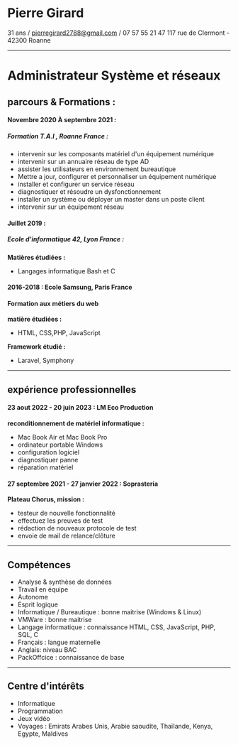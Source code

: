 
# Pierre Girard
31 ans / pierregirard2788@gmail.com / 07 57 55 21 47
117 rue de Clermont - 42300 Roanne
___
# Administrateur Système et réseaux

  ## parcours & Formations :

 #### **Novembre 2020 À  septembre 2021 :**
##### **Formation T.A.I , Roanne France :**
* intervenir sur les composants matériel d'un équipement numérique
* intervenir sur un annuaire réseau de type AD
* assister les utilisateurs en environnement bureautique
* Mettre a jour, configurer et personnaliser un équipement numérique
* installer et configurer un service réseau
* diagnostiquer et résoudre un dysfonctionnement
* installer un système ou déployer un master dans un poste client
* intervenir sur un équipement réseau

#### **Juillet 2019 :**
##### **Ecole d'informatique 42, Lyon France :**
**Matières étudiées :**
* Langages informatique Bash et C

#### 2016-2018 : Ecole Samsung, Paris France
#### Formation aux métiers du web
**matière étudiées :** 
* HTML, CSS,PHP, JavaScript

**Framework étudié :**
* Laravel, Symphony

___
## expérience professionnelles
#### **23 aout 2022 - 20 juin 2023** : LM Eco Production
**reconditionnement de matériel informatique :**
* Mac Book Air et Mac Book Pro
* ordinateur portable Windows
* configuration logiciel
* diagnostiquer panne
* réparation matériel
#### **27 septembre 2021 - 27 janvier 2022 : Soprasteria**
**Plateau Chorus, mission :**
* testeur de nouvelle fonctionnalité
* effectuez les preuves de test
* rédaction de nouveaux protocole de test
* envoie de mail de relance/clôture

___
## Compétences

* Analyse & synthèse de données
* Travail en équipe
* Autonome
* Esprit logique
* Informatique / Bureautique : bonne maitrise (Windows & Linux)
* VMWare : bonne maitrise
* Langage informatique : connaissance HTML, CSS, JavaScript, PHP, SQL, C
* Français : langue maternelle
* Anglais: niveau BAC
* PackOffcice : connaissance de base

___
## Centre d'intérêts
* Informatique
* Programmation
* Jeux vidéo
* Voyages : Emirats Arabes Unis, Arabie saoudite, Thaïlande, Kenya, Egypte, Maldives









